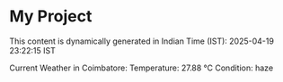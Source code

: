 # My Project

This content is dynamically generated in Indian Time (IST): 2025-04-19 23:22:15 IST


Current Weather in Coimbatore:
Temperature: 27.88 °C
Condition: haze
